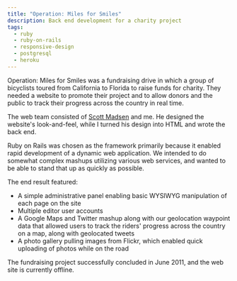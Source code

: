 ```yaml
---
title: "Operation: Miles for Smiles"
description: Back end development for a charity project
tags:
  - ruby
  - ruby-on-rails
  - responsive-design
  - postgresql
  - heroku
---
```


Operation: Miles for Smiles was a fundraising drive in which a group of bicyclists toured from California to Florida to raise funds for charity. They needed a website to promote their project and to allow donors and the public to track their progress across the country in real time.

The web team consisted of [Scott Madsen](http://www.sallmadsen.com/) and me. He designed the website's look-and-feel, while I turned his design into HTML and wrote the back end.

Ruby on Rails was chosen as the framework primarily because it enabled rapid development of a dynamic web application. We intended to do somewhat complex mashups utilizing various web services, and wanted to be able to stand that up as quickly as possible.

The end result featured:

- A simple administrative panel enabling basic WYSIWYG manipulation of each page on the site
- Multiple editor user accounts
- A Google Maps and Twitter mashup along with our geolocation waypoint data that allowed users to track the riders' progress across the country on a map, along with geolocated tweets
- A photo gallery pulling images from Flickr, which enabled quick uploading of photos while on the road

The fundraising project successfully concluded in June 2011, and the web site is currently offline.
